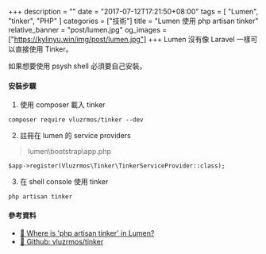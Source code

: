 +++
description = ""
date = "2017-07-12T17:21:50+08:00"
tags = [ "Lumen", "tinker", "PHP" ]
categories = ["技術"]
title = "Lumen 使用 php artisan tinker"
relative_banner = "post/lumen.jpg"
og_images = ["https://kylinyu.win/img/post/lumen.jpg"]
+++
Lumen 沒有像 Laravel 一樣可以直接使用 Tinker。

如果想要使用 psysh shell 必須要自己安裝。

<!--more-->

#### 安裝步驟
1. 使用 composer 載入 tinker
```
composer require vluzrmos/tinker --dev
```

2. 註冊在 lumen 的  service providers
 > lumen\bootstrap\app.php
```
$app->register(Vluzrmos\Tinker\TinkerServiceProvider::class);
```

3. 在 shell console 使用 tinker
```
php artisan tinker
```

#### 參考資料
* [🔗  Where is 'php artisan tinker' in Lumen?](https://laracasts.com/discuss/channels/general-discussion/where-is-php-artisan-tinker-in-lumen)
* [🔗  Github: vluzrmos/tinker](https://github.com/vluzrmos/lumen-tinker)
